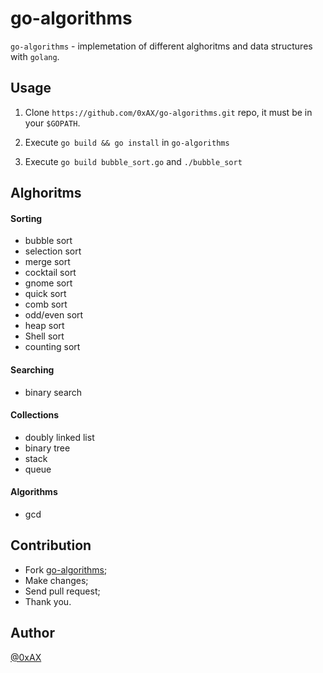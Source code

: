go-algorithms
=============

`go-algorithms` - implemetation of different alghoritms and data structures with `golang`.

Usage
-----

1. Clone `https://github.com/0xAX/go-algorithms.git` repo, it must be in your `$GOPATH`.

2. Execute `go build && go install` in `go-algorithms`

3. Execute `go build bubble_sort.go` and `./bubble_sort`

Alghoritms
----------

#### Sorting

  * bubble sort
  * selection sort
  * merge sort
  * cocktail sort
  * gnome sort
  * quick sort
  * comb sort
  * odd/even sort
  * heap sort
  * Shell sort
  * counting sort

#### Searching

  * binary search

#### Collections

  * doubly linked list
  * binary tree
  * stack
  * queue

#### Algorithms

  * gcd
 
Contribution
------------

  * Fork [go-algorithms](https://github.com/0xAX/go-algorithms);
  * Make changes;
  * Send pull request;
  * Thank you.

Author
------

[@0xAX](https://twitter.com/0xAX)
